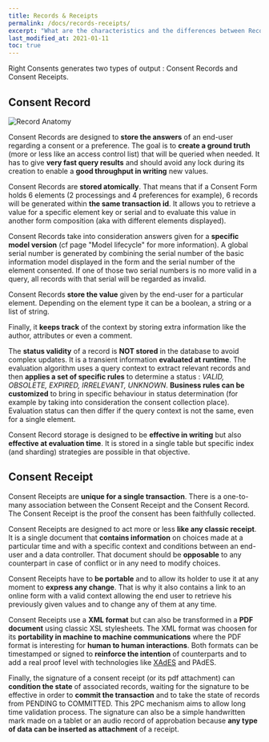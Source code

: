 ```yaml
---
title: Records & Receipts
permalink: /docs/records-receipts/
excerpt: "What are the characteristics and the differences between Records and Receipts"
last_modified_at: 2021-01-11
toc: true
---
```


Right Consents generates two types of output : Consent Records and Consent Receipts.

## Consent Record

![Record Anatomy](/right-consents/assets/images/record-anatomy.png)

Consent Records are designed to **store the answers** of an end-user regarding a consent or a preference. The goal is to **create a ground truth** (more or less like an access control list) that will be queried when needed. It has to give **very fast query results** and should avoid any lock during its creation to enable a **good throughput in writing** new values.

Consent Records are **stored atomically**. That means that if a Consent Form holds 6 elements (2 processings and 4 preferences for example), 6 records will be generated within **the same transaction id**. It allows you to retrieve a value for a specific element key or serial and to evaluate this value in another form composition (aka with different elements displayed).

Consent Records take into consideration answers given for a **specific model version** (cf page "Model lifecycle" for more information). A global serial number is generated by combining the serial number of the basic information model displayed in the form and the serial number of the element consented. If one of those two serial numbers is no more valid in a query, all records with that serial will be regarded as invalid.

Consent Records **store the value** given by the end-user for a particular element. Depending on the element type it can be a boolean, a string or a list of string.

Finally, it **keeps track** of the context by storing extra information like the author, attributes or even a comment.

The **status validity** of a record is **NOT stored** in the database to avoid complex updates. It is a transient information **evaluated at runtime**. The evaluation algorithm uses a query context to extract relevant records and then **applies a set of specific rules** to determine a status : *VALID, OBSOLETE, EXPIRED, IRRELEVANT, UNKNOWN*. **Business rules can be customized** to bring in specific behaviour in status determination (for example by taking into consideration the consent collection place). Evaluation status can then differ if the query context is not the same, even for a single element.

Consent Record storage is designed to be **effective in writing** but also **effective at evaluation time**. It is stored in a single table but specific index (and sharding) strategies are possible in that objective.

## Consent Receipt

Consent Receipts are **unique for a single transaction**. There is a one-to-many association between the Consent Receipt and the Consent Record. The Consent Receipt is the proof the consent has been faithfully collected.

Consent Receipts are designed to act more or less **like any classic receipt**. It is a single document that **contains information** on choices made at a particular time and with a specific context and conditions between an end-user and a data controller. That document should be **opposable** to any counterpart in case of conflict or in any need to modify choices.

Consent Receipts have to **be portable** and to allow its holder to use it at any moment to **express any change**. That is why it also contains a link to an online form with a valid context allowing the end user to retrieve his previously given values and to change any of them at any time.

Consent Receipts use a **XML format** but can also be transformed in a **PDF document** using classic XSL stylesheets. The XML format was choosen for its **portability in machine to machine communications** where the PDF format is interesting for **human to human interactions**. Both formats can be timestamped or signed to **reinforce the intention** of counterparts and to add a real proof level with technologies like [XAdES](https://www.w3.org/TR/XAdES/) and PAdES. 

Finally, the signature of a consent receipt (or its pdf attachment) can **condition the state** of associated records, waiting for the signature to be effective in order to **commit the transaction** and to take the state of records from PENDING to COMMITTED. This 2PC mechanism aims to allow long time validation process. The signature can also be a simple handwritten mark made on a tablet or an audio record of approbation because **any type of data can be inserted as attachment** of a receipt.

